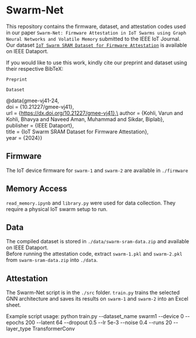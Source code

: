 # Swarm-Net
This repository contains the firmware, dataset, and attestation codes used in our paper `Swarm-Net: Firmware Attestation in IoT Swarms using Graph Neural Networks and Volatile Memory` submitted to the IEEE IoT Journal. Our dataset [`IoT Swarm SRAM Dataset for Firmware Attestation`](https://dx.doi.org/10.21227/gmee-vj41) is available on IEEE Dataport. 

If you would like to use this work, kindly cite our preprint and dataset using their respective BibTeX:

`Preprint`

`Dataset`

\@data{gmee-vj41-24,\
doi = {10.21227/gmee-vj41},\
url = {https://dx.doi.org/10.21227/gmee-vj41},\
author = {Kohli, Varun and Kohli, Bhavya and Naveed Aman, Muhammad and Sikdar, Biplab},\
publisher = {IEEE Dataport},\
title = {IoT Swarm SRAM Dataset for Firmware Attestation},\
year = {2024}}


## Firmware
The IoT device firmware for `swarm-1` and `swarm-2` are available in `./firmware`

## Memory Access
`read_memory.ipynb` and `library.py` were used for data collection. They require a physical IoT swarm setup to run. 

## Data
The compiled dataset is stored in `./data/swarm-sram-data.zip` and available on IEEE Dataport.\
Before running the attestation code, extract `swarm-1.pkl` and `swarm-2.pkl` from `swarm-sram-data.zip` into `./data`. 

## Attestation

The Swarm-Net script is in the `./src` folder. `train.py` trains the selected GNN architecture and saves its results on `swarm-1` and `swarm-2` into an Excel sheet.

Example script usage: python train.py --dataset_name swarm1 --device 0 --epochs 200 --latent 64 --dropout 0.5 --lr 5e-3 --noise 0.4 --runs 20 --layer_type TransformerConv



